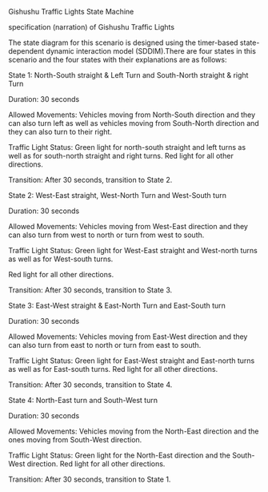 
Gishushu Traffic Lights State Machine


specification (narration) of Gishushu Traffic Lights

The state diagram for this scenario is designed using the timer-based state-dependent dynamic interaction model (SDDIM).There are four states in this scenario and the four states with their explanations are as follows:


State 1: North-South straight & Left Turn and South-North straight & right Turn

Duration: 30 seconds

Allowed Movements: Vehicles moving from North-South direction and they can also turn left as well as vehicles moving from South-North direction and they can also turn to their right.

Traffic Light Status:
Green light for north-south straight and left turns as well as for south-north straight and right turns.
Red light for all other directions.

Transition: After 30 seconds, transition to State 2.




State 2: West-East straight, West-North Turn and West-South turn

Duration: 30 seconds

Allowed Movements: Vehicles moving from West-East direction and they can also turn from west to north or turn from west to south.

Traffic Light Status:
Green light for West-East straight and West-north turns as well as for West-south turns.

Red light for all other directions.

Transition: After 30 seconds, transition to State 3.



State 3: East-West straight & East-North Turn and East-South turn

Duration: 30 seconds

Allowed Movements: Vehicles moving from East-West direction and they can also turn from east to north or turn from east to south.

Traffic Light Status:
Green light for East-West straight and East-north turns as well as for East-south turns.
Red light for all other directions.

Transition: After 30 seconds, transition to State 4.




State 4: North-East turn and South-West turn

Duration: 30 seconds

Allowed Movements: Vehicles moving from the North-East direction and the ones moving from South-West direction.

Traffic Light Status:
Green light for the North-East direction and the South-West direction.
Red light for all other directions.

Transition: After 30 seconds, transition to State 1.
